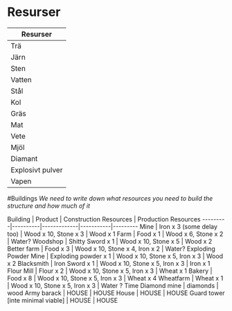 # Resurser


Resurser | 
---------|
Trä |
Järn |
Sten |
Vatten | 
Stål |
Kol |
Gräs |
Mat |
Vete |
Mjöl |
Diamant |
Explosivt pulver |
Vapen |

#Buildings
*We need to write down what resources you need to build the structure and how much of it*

Building | Product | Construction Resources | Production Resources
---------|----------|-------------|-----------|---------
Mine | Iron x 3 (some delay too) | Wood x 10, Stone x 3 | Wood x 1
Farm | Food x 1 | Wood x 6, Stone x 2 | Water?
Woodshop | Shitty Sword x 1 | Wood x 10, Stone x 5 | Wood x 2 
Better farm | Food x 3 | Wood x 10, Stone x 4, Iron x 2 | Water?
Exploding Powder Mine | Exploding powder x 1 | Wood x 10, Stone x 5, Iron x 3 | Wood x 2
Blacksmith | Iron Sword x 1 | Wood x 10, Stone x 5, Iron x 3 | Iron x 1
Flour Mill | Flour x 2 | Wood x 10, Stone x 5, Iron x 3 | Wheat x 1
Bakery | Food x 8 | Wood x 10, Stone x 5, Iron x 3 | Wheat x 4
Wheatfarm | Wheat x 1 | Wood x 10, Stone x 5, Iron x 3 | Water ? Time
Diamond mine | diamonds | wood
Army barack | HOUSE | HOUSE
House | HOUSE | HOUSE
Guard tower [inte minimal viable] | HOUSE | HOUSE
